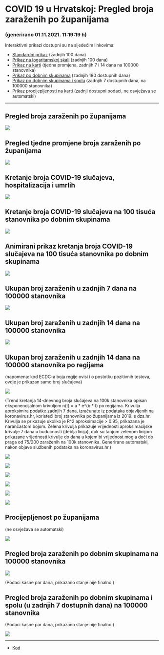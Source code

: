 # COVID 19 u Hrvatskoj: Pregled broja zaraženih po županijama

### (generirano 01.11.2021. 11:19:19 h)

Interaktivni prikazi dostupni su na sljedećim linkovima:

- [Standardni prikaz](html/index.html) (zadnjih 100 dana)
- [Prikaz na logaritamskoj skali](html/index_log.html) (zadnjih 100 dana)
- [Prikaz na karti](html/index_map.html) (tjedna promjena, zadnjih 7 i 14 dana na 100000 stanovnika)
- [Prikaz po dobnim skupinama](html/index_per_age.html) (zadnjih 180 dostupnih dana)
- [Prikaz po dobnim skupinama i spolu](html/index_pyramid.html) (zadnjih 7 dostupnih dana, na 100000 stanovnika)
- [Prikaz procijepljenosti na karti](html/index_vaccination.html) (zadnji dostupni podaci, ne osvježava se automatski)

-----

## Pregled broja zaraženih po županijama

![](img/2021_10_31_line_plots.png)

## Pregled tjedne promjene broja zaraženih po županijama

![](img/2021_10_31_map.png)

## Kretanje broja COVID-19 slučajeva, hospitalizacija i umrlih

![](img/2021_10_31_cases_hospitalisations_deaths.png)

## Kretanje broja COVID-19 slučajeva na 100 tisuća stanovnika po dobnim skupinama

![](img/2021_10_31_cases_per_age_group_lines.png)

## Animirani prikaz kretanja broja COVID-19 slučajeva na 100 tisuća stanovnika po dobnim skupinama

![](img/2021_10_31anim_aug_1200.gif)

## Ukupan broj zaraženih u zadnjih 7 dana na 100000 stanovnika

![](img/2021_10_31_map_7_day_per_100k.png)

## Ukupan broj zaraženih u zadnjih 14 dana na 100000 stanovnika

![](img/2021_10_31_map_14_day_per_100k.png)

## Ukupan broj zaraženih u zadnjih 14 dana na 100000 stanovnika po regijama

(napomena: kod ECDC-a boja regije ovisi i o postotku pozitivnih testova, ovdje je prikazan samo broj slučajeva)

![](img/2021_10_31_map_14_day_per_100k_region.png)

(Trend kretanja 14-dnevnog broja slučajeva na 100k stanovnika opisan eksponencijalnom krivuljom n(t) = a * e^(b * t) po regijama. Krivulja aproksimira podatke zadnjih 7 dana, izračunate iz podataka objavljenih na koronavirus.hr, koristeći broj stanovnika po županijama iz 2019. s dzs.hr. Krivulja se prikazuje ukoliko je R^2 aproksimacije > 0.95, prikazana je narančastom bojom. Zelena krivulja prikazuje vrijednosti aproksimacijske krivulje 7 dana u budućnosti (deblja linija), dok su tanjom zelenom linijom prikazane vrijednosti krivulje do dana u kojem bi vrijednost mogla doći do praga od 75/200 zaraženih na 100k stanovnika. Generirano automatski, nakon objave službenih podataka na koronavirus.hr.)

![](img/2021_10_31_current_Jadranska_Hrvatska.png)

![](img/2021_10_31_current_Panonska_Hrvatska.png)

![](img/2021_10_31_current_Grad_Zagreb.png)

![](img/2021_10_31_current_Sjeverna_Hrvatska.png)

![](img/2021_10_31_current_Republika_Hrvatska.png)

![](img/2021_10_31_cases_hospitalisations_deaths_Republika_Hrvatska.png)

## Procijepljenost po županijama

(ne osvježava se automatski)

![](img/2021_10_31_vaccination.png)

## Pregled broja zaraženih po dobnim skupinama na 100000 stanovnika

![](img/2021_10_31_per_age_group.png)

(Podaci kasne par dana, prikazano stanje nije finalno.)

## Pregled broja zaraženih po dobnim skupinama i spolu (u zadnjih 7 dostupnih dana) na 100000 stanovnika

(Podaci kasne par dana, prikazano stanje nije finalno.)

![](img/2021_10_31_pyramid.png)

-----

- [Kod](https://github.com/ppalasek/covid_plots_croatia)

